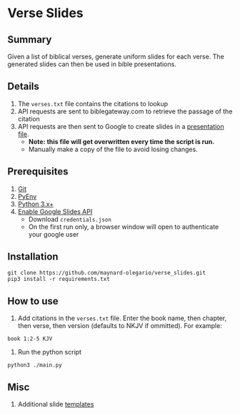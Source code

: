 # Verse Slides

## Summary
Given a list of biblical verses, generate uniform slides for each verse.  The generated slides can then be used in bible presentations.

## Details
1. The `verses.txt` file contains the citations to lookup
1. API requests are sent to biblegateway.com to retrieve the passage of the citation
1. API requests are then sent to Google to create slides in a [presentation file](https://docs.google.com/presentation/d/12XDv6JAdduXgoTneZdQ9tawfGouTPQLExTUEb3RUurU/).
   - **Note: this file will get overwritten every time the script is run.**
   - Manually make a copy of the file to avoid losing changes.

## Prerequisites
1. [Git](https://help.github.com/en/github/getting-started-with-github/set-up-git#setting-up-git)
1. [PyEnv](https://github.com/pyenv/pyenv#installation)
1. [Python 3.x+](https://www.python.org/downloads/)
1. [Enable Google Slides API](https://developers.google.com/slides/quickstart/python)
   - Download `credentials.json`
   - On the first run only, a browser window will open to authenticate your google user

## Installation
```
git clone https://github.com/maynard-olegario/verse_slides.git
pip3 install -r requirements.txt
```

## How to use
1. Add citations in the `verses.txt` file.  Enter the book name, then chapter, then verse, then version (defaults to NKJV if ommitted).  For example:
```
book 1:2-5 KJV
```
1. Run the python script
```
python3 ./main.py
```

## Misc
1. Additional slide [templates](https://www.slidescarnival.com/)